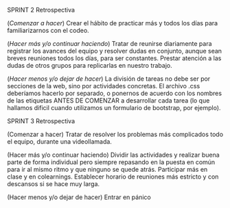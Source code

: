 SPRINT 2
Retrospectiva

(*Comenzar a hacer*)
Crear el hábito de practicar más y todos los días para familiarizarnos con el codeo.

(*Hacer más y/o continuar haciendo*)
Tratar de reunirse diariamente para registrar los avances del equipo y resolver dudas en conjunto, aunque sean breves reuniones todos los días, para ser constantes.
Prestar atención a las dudas de otros grupos para replicarlas en nuestro trabajo.

(*Hacer menos y/o dejar de hacer*)
La división de tareas no debe ser por secciones de la web, sino por actividades concretas.
El archivo .css deberíamos hacerlo por separado, o ponernos de acuerdo con los nombres de las etiquetas ANTES DE COMENZAR a desarrollar cada tarea (lo que hallamos dificil cuando utilizamos un formulario de bootstrap, por ejemplo).


SPRINT 3
Retrospectiva

(Comenzar a hacer) 
Tratar de resolver los problemas más complicados todo el equipo, durante una videollamada.

(Hacer más y/o continuar haciendo) 
Dividir las actividades y realizar buena parte de forma individual pero siempre repasando en la puesta
en común para ir al mismo ritmo y que ninguno se quede atrás.
Participar más en clase y en colearnings.
Establecer horario de reuniones más estricto y con descansos si se hace muy larga.

(Hacer menos y/o dejar de hacer) 
Entrar en pánico
